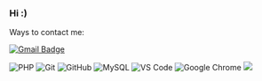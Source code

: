 ### Hi :)

Ways to contact me:

[![Gmail Badge](https://img.shields.io/badge/d.shved.wrk@gmail.com-c14438?style=flat-square&logo=Gmail&logoColor=white&link=mailto:d.shved.wrk@gmail.com)](d.shved.wrk@gmail.com)
<!-- [![Linkedin Badge](https://img.shields.io/badge/-LinkedIn-blue?style=flat-square&logo=Linkedin&logoColor=white&link=https://www.linkedin.com/in/seyfer/)]() -->

<!-- <img alt="Nodejs" src="https://img.shields.io/badge/-Nodejs-43853d?style=flat-square&logo=Node.js&logoColor=white" /> -->
<!-- !Redis -->
<!-- !PostgreSQL -->
![PHP](https://img.shields.io/badge/PHP-black?style=flat-square&logo=php)
![Git](https://img.shields.io/badge/-Git-black?style=flat-square&logo=git)
![GitHub](https://img.shields.io/badge/-GitHub-181717?style=flat-square&logo=github)
![MySQL](https://img.shields.io/badge/-MySQL-black?style=flat-square&logo=mysql)
![VS Code](https://img.shields.io/badge/-VS%20Code-007ACC?style=flat-square&logo=visual-studio-code)
![Google Chrome](https://img.shields.io/badge/Chrome-black?style=flat-square&logo=google-chrome)
<img src="https://img.shields.io/badge/-Laravel-F55247?style=flat-square&logo=Laravel&logoColor=white"/>
<!-- <img alt="Docker" src="https://img.shields.io/badge/-Docker-46a2f1?style=flat-square&logo=docker&logoColor=white" /> -->
<!-- <img alt="npm" src="https://img.shields.io/badge/-NPM-CB3837?style=flat-square&logo=npm&logoColor=white" /> -->
<!-- <img src="https://img.shields.io/badge/-Slack-E01563?style=flat-square&logo=Slack&logoColor=white"/> -->
<!-- <img src="https://img.shields.io/badge/-WebPack-1C78C0?style=flat-square&logo=WebPack&logoColor=white"/> --> 
<!-- !VS Code -->
<!-- !Apache2 -->
<!-- !MariaDB --> 
